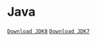 Java
=======
[`Download JDK8`](http://www.oracle.com/technetwork/java/javase/downloads/jdk8-downloads-2133151.html)
[`Download JDK7`](http://www.oracle.com/technetwork/java/javase/downloads/jdk7-downloads-1880260.html)
